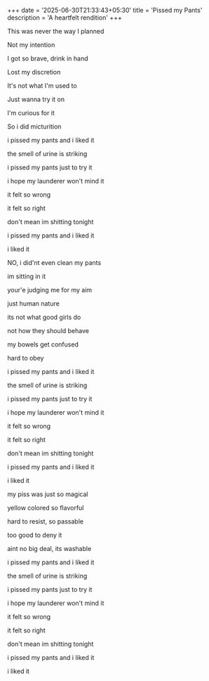 +++
date = '2025-06-30T21:33:43+05:30'
title = 'Pissed my Pants'
description = 'A heartfelt rendition'
+++

This was never the way I planned

Not my intention

I got so brave, drink in hand

Lost my discretion

It's not what I'm used to

Just wanna try it on

I'm curious for it

So i did micturition 


i pissed my pants and i liked it

the smell of urine is striking

i pissed my pants just to try it

i hope my launderer won't mind it

it felt so wrong 

it felt so right

don't mean im shitting tonight

i pissed my pants and i liked it

i liked it


NO, i did'nt even clean my pants

im sitting in it

your'e judging me for my aim

just human nature

its not what good girls do

not how they should behave

my bowels get confused

hard to obey


i pissed my pants and i liked it

the smell of urine is striking

i pissed my pants just to try it

i hope my launderer won't mind it

it felt so wrong 

it felt so right

don't mean im shitting tonight

i pissed my pants and i liked it

i liked it

my piss was just so magical

yellow colored so flavorful

hard to resist, so passable

too good to deny it

aint no big deal, its washable


i pissed my pants and i liked it

the smell of urine is striking

i pissed my pants just to try it

i hope my launderer won't mind it

it felt so wrong 

it felt so right

don't mean im shitting tonight

i pissed my pants and i liked it

i liked it
